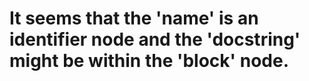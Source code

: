# It seems that the 'name' is an identifier node and the 'docstring' might be within the 'block' node.
